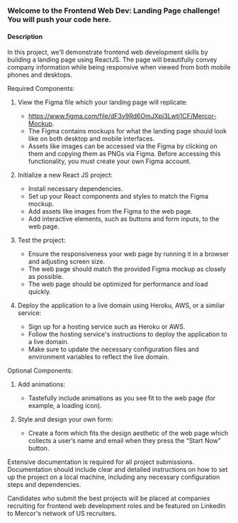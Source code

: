 ### Welcome to the Frontend Web Dev: Landing Page challenge! You will push your code here.

#### Description
In this project, we’ll demonstrate frontend web development skills by building a landing page using ReactJS. The page will beautifully convey company information while being responsive when viewed from both mobile phones and desktops. 

Required Components:

1. View the Figma file which your landing page will replicate:
   - https://www.figma.com/file/dF3v9Rd6OmJXpi3Lwti1CF/Mercor-Mockup.
   - The Figma contains mockups for what the landing page should look like on both desktop and mobile interfaces.
   - Assets like images can be accessed via the Figma by clicking on them and copying them as PNGs via Figma. Before accessing this functionality, you must       create your own Figma account.

2. Initialize a new React JS project:
   - Install necessary dependencies.
   - Set up your React components and styles to match the Figma mockup. 
   - Add assets like images from the Figma to the web page.
   - Add interactive elements, such as buttons and form inputs, to the web page. 

3. Test the project:
   - Ensure the responsiveness your web page by running it in a browser and adjusting screen size.
   - The web page should match the provided Figma mockup as closely as possible.
   - The web page should be optimized for performance and load quickly.

4. Deploy the application to a live domain using Heroku, AWS, or a similar service:
   - Sign up for a hosting service such as Heroku or AWS.
   - Follow the hosting service's instructions to deploy the application to a live domain.
   - Make sure to update the necessary configuration files and environment variables to reflect the live domain.

Optional Components:

1. Add animations:
   - Tastefully include animations as you see fit to the web page (for example, a loading icon).

2. Style and design your own form:
   - Create a form which fits the design aesthetic of the web page which collects a user’s name and email when they press the “Start Now” button.

Extensive documentation is required for all project submissions. Documentation should include clear and detailed instructions on how to set up the project on a local machine, including any necessary configuration steps and dependencies. 

Candidates who submit the best projects will be placed at companies recruiting for frontend web development roles and be featured on LinkedIn to Mercor's network of US recruiters.